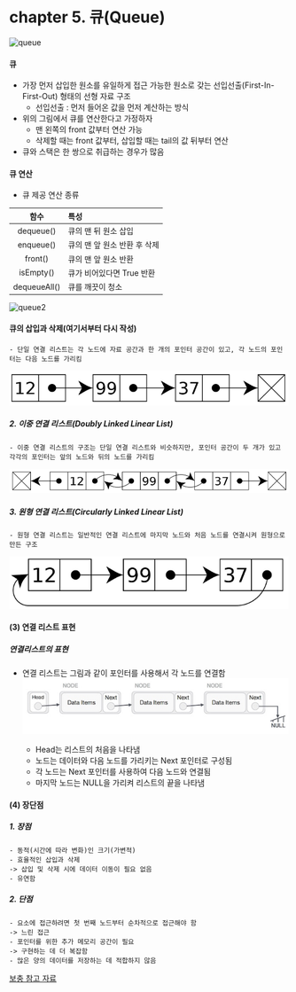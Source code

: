 # chapter 5. 큐(Queue)

![queue](https://github.com/BangYunseo/TIL/blob/main/ComputerScience/Data%20Structure/%20Image/ch5/queue.PNG)

#### 큐
* 가장 먼저 삽입한 원소를 유일하게 접근 가능한 원소로 갖는 선입선출(First-In-First-Out) 형태의 선형 자료 구조
  * 선입선출 : 먼저 들어온 값을 먼저 계산하는 방식
* 위의 그림에서 큐를 연산한다고 가정하자
  * 맨 왼쪽의 front 값부터 연산 가능
  * 삭제할 때는 front 값부터, 삽입할 때는 tail의 값 뒤부터 연산
* 큐와 스택은 한 쌍으로 취급하는 경우가 많음

#### 큐 연산
* 큐 제공 연산 종류

|함수|특성|
|:--:|:---|
|dequeue()|큐의 맨 뒤 원소 삽입|
|enqueue()|큐의 맨 앞 원소 반환 후 삭제|
|front()|큐의 맨 앞 원소 반환|
|isEmpty()|큐가 비어있다면 True 반환|
|dequeueAll()|큐를 깨끗이 청소|

![queue2](https://github.com/BangYunseo/TIL/blob/main/ComputerScience/Data%20Structure/%20Image/ch5/queue2.PNG)

#### 큐의 삽입과 삭제(여기서부터 다시 작성)
    - 단일 연결 리스트는 각 노드에 자료 공간과 한 개의 포인터 공간이 있고, 각 노드의 포인터는 다음 노드를 가리킴

![Singly](https://github.com/BangYunseo/TIL/blob/main/CS/Data%20Structure/%20Image/ch2/Singly.PNG)

##### 2. 이중 연결 리스트(Doubly Linked Linear List)
    - 이중 연결 리스트의 구조는 단일 연결 리스트와 비슷하지만, 포인터 공간이 두 개가 있고 각각의 포인터는 앞의 노드와 뒤의 노드를 가리킴
    
![Doubly](https://github.com/BangYunseo/TIL/blob/main/CS/Data%20Structure/%20Image/ch2/Doubly.PNG)

##### 3. 원형 연결 리스트(Circularly Linked Linear List)
    - 원형 연결 리스트는 일반적인 연결 리스트에 마지막 노드와 처음 노드를 연결시켜 원형으로 만든 구조 

![Circularly](https://github.com/BangYunseo/TIL/blob/main/CS/Data%20Structure/%20Image/ch2/Circularly.PNG)

#### (3) 연결 리스트 표현

##### 연결리스트의 표현

- 연결 리스트는 그림과 같이 포인터를 사용해서 각 노드를 연결함
![linkedlist2](https://github.com/BangYunseo/TIL/blob/main/CS/Data%20Structure/%20Image/ch2/linkedlist2.PNG)

    - Head는 리스트의 처음을 나타냄
    - 노드는 데이터와 다음 노드를 가리키는 Next 포인터로 구성됨
    - 각 노드는 Next 포인터를 사용하여 다음 노드와 연결됨
    - 마지막 노드는 NULL을 가리켜 리스트의 끝을 나타냄
        
#### (4) 장단점

##### 1. 장점 
    - 동적(시간에 따라 변화)인 크기(가변적)
    - 효율적인 삽입과 삭제 
    -> 삽입 및 삭제 시에 데이터 이동이 필요 없음
    - 유연함
    
##### 2. 단점
    - 요소에 접근하려면 첫 번째 노드부터 순차적으로 접근해야 함
    -> 느린 접근
    - 포인터를 위한 추가 메모리 공간이 필요
    -> 구현하는 데 더 복잡함 
    - 많은 양의 데이터를 저장하는 데 적합하지 않음


[보충 참고 자료](https://velog.io/@alkwen0996/%EC%9E%90%EB%A3%8C%EA%B5%AC%EC%A1%B0-%EC%8A%A4%ED%83%9DStack)
